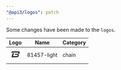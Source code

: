 ```yaml
---
"@api3/logos": patch
---
```


Some changes have been made to the `logos`.

|Logo|Name|Category|
|---|---|---|
|<img src="./raw/chains/Chain81457-light.svg" width="36" alt="">|81457-light|chain|

